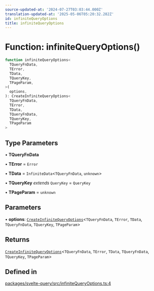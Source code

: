 ```yaml
---
source-updated-at: '2024-07-27T03:03:44.000Z'
translation-updated-at: '2025-05-06T05:20:32.282Z'
id: infiniteQueryOptions
title: infiniteQueryOptions
---
```


# Function: infiniteQueryOptions()

```ts
function infiniteQueryOptions<
  TQueryFnData,
  TError,
  TData,
  TQueryKey,
  TPageParam,
>(
  options,
): CreateInfiniteQueryOptions<
  TQueryFnData,
  TError,
  TData,
  TQueryFnData,
  TQueryKey,
  TPageParam
>
```

## Type Parameters

• **TQueryFnData**

• **TError** = `Error`

• **TData** = `InfiniteData`\<`TQueryFnData`, `unknown`\>

• **TQueryKey** _extends_ `QueryKey` = `QueryKey`

• **TPageParam** = `unknown`

## Parameters

• **options**: [`CreateInfiniteQueryOptions`](../type-aliases/createinfinitequeryoptions.md)\<`TQueryFnData`, `TError`, `TData`, `TQueryFnData`, `TQueryKey`, `TPageParam`\>

## Returns

[`CreateInfiniteQueryOptions`](../type-aliases/createinfinitequeryoptions.md)\<`TQueryFnData`, `TError`, `TData`, `TQueryFnData`, `TQueryKey`, `TPageParam`\>

## Defined in

[packages/svelte-query/src/infiniteQueryOptions.ts:4](https://github.com/TanStack/query/blob/dac5da5416b82b0be38a8fb34dde1fc6670f0a59/packages/svelte-query/src/infiniteQueryOptions.ts#L4)
